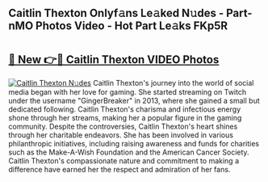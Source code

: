 ## Caitlin Thexton Onlyf𝚊ns Le𝚊ked N𝚞des - Part-nMO Photos Video - Hot Part Le𝚊ks FKp5R

# <h2><a href="http://ab79654.deff.icu/?id=Caitlin+Thexton">🔗 New 👉🔴 Caitlin Thexton VIDEO Photos</a></h2>

[![Caitlin Thexton N𝚞des](https://i.imgur.com/rIISA9y.gif)](http://ab79654.deff.icu/?id=Caitlin+Thexton)
Caitlin Thexton's journey into the world of social media began with her love for gaming. She started streaming on Twitch under the username "GingerBreaker" in 2013, where she gained a small but dedicated following. Caitlin Thexton's charisma and infectious energy shone through her streams, making her a popular figure in the gaming community. Despite the controversies, Caitlin Thexton's heart shines through her charitable endeavors. She has been involved in various philanthropic initiatives, including raising awareness and funds for charities such as the Make-A-Wish Foundation and the American Cancer Society. Caitlin Thexton's compassionate nature and commitment to making a difference have earned her the respect and admiration of her fans.
